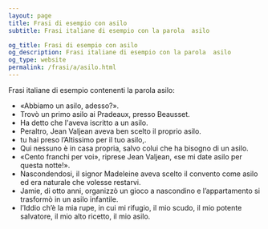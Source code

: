 ```yaml
---
layout: page
title: Frasi di esempio con asilo 
subtitle: Frasi italiane di esempio con la parola  asilo

og_title: Frasi di esempio con asilo 
og_description: Frasi italiane di esempio con la parola  asilo
og_type: website
permalink: /frasi/a/asilo.html
---
```


Frasi italiane di esempio contenenti la parola asilo:


- «Abbiamo un asilo, adesso?».
- Trovò un primo asilo ai Pradeaux, presso Beausset.
- Ha detto che l'aveva iscritto a un asilo.
- Peraltro, Jean Valjean aveva ben scelto il proprio asilo.
- tu hai preso l’Altissimo per il tuo asilo,.
- Qui nessuno è in casa propria, salvo colui che ha bisogno di un asilo.
- «Cento franchi per voi», riprese Jean Valjean, «se mi date asilo per questa notte!».
- Nascondendosi, il signor Madeleine aveva scelto il convento come asilo ed era naturale che volesse restarvi.
- Jamie, di otto anni, organizzò un gioco a nascondino e l’appartamento si trasformò in un asilo infantile.
- l’Iddio ch’è la mia rupe, in cui mi rifugio, il mio scudo, il mio potente salvatore, il mio alto ricetto, il mio asilo.
